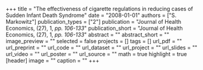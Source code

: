 +++
title = "The effectiveness of cigarette regulations in reducing cases of Sudden Infant Death Syndrome"
date = "2008-01-01"
authors = ["S. Markowitz"]
publication_types = ["2"]
publication = "Journal of Health Economics, (27), 1, _pp. 106-133_"
publication_short = "Journal of Health Economics, (27), 1, _pp. 106-133_"
abstract = ""
abstract_short = ""
image_preview = ""
selected = false
projects = []
tags = []
url_pdf = ""
url_preprint = ""
url_code = ""
url_dataset = ""
url_project = ""
url_slides = ""
url_video = ""
url_poster = ""
url_source = ""
math = true
highlight = true
[header]
image = ""
caption = ""
+++
